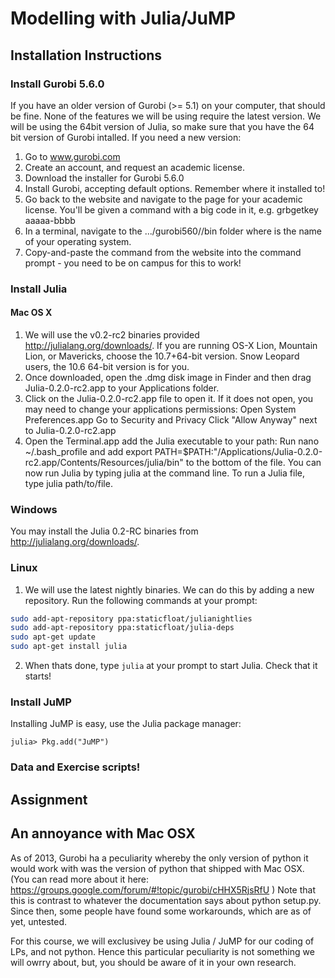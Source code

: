 # Modelling with Julia/JuMP

## Installation Instructions

### Install Gurobi 5.6.0
If you have an older version of Gurobi (>= 5.1) on your computer, that should be fine.  None of the features we will be using require the latest version.  We will be using the 64bit version of Julia, so make sure that you have the 64 bit version of Gurobi intalled.  If you need a new version:

1. Go to www.gurobi.com
2. Create an account, and request an academic license.
3. Download the installer for Gurobi 5.6.0
4. Install Gurobi, accepting default options. Remember where it installed to!
5. Go back to the website and navigate to the page for your academic license. You'll be given a command with a big code in it, e.g. grbgetkey aaaaa-bbbb
6. In a terminal, navigate to the .../gurobi560/<operating system>/bin folder where <operating system> is the name of your operating system.  
7. Copy-and-paste the command from the website into the command prompt - you need to be on campus for this to work!


### Install Julia
#### Mac OS X
1.  We will use the v0.2-rc2 binaries provided http://julialang.org/downloads/.  If you are running OS-X Lion, Mountain Lion, or Mavericks, choose the 10.7+64-bit version.  Snow Leopard users, the 10.6 64-bit version is for you.
2. Once downloaded, open the .dmg disk image in Finder and then drag Julia-0.2.0-rc2.app to your Applications folder.
3. Click on the Julia-0.2.0-rc2.app file to open it. If it does not open, you may need to change your applications permissions:
Open System Preferences.app
Go to Security and Privacy
Click "Allow Anyway" next to Julia-0.2.0-rc2.app
4. Open the Terminal.app add the Julia executable to your path:
Run nano ~/.bash_profile and add export PATH=$PATH:"/Applications/Julia-0.2.0-rc2.app/Contents/Resources/julia/bin" to the bottom of the file.
You can now run Julia by typing julia at the command line. To run a Julia file, type julia path/to/file.

### Windows 

You may install the Julia 0.2-RC binaries from http://julialang.org/downloads/.

### Linux
1. We will use the latest nightly binaries. We can do this by adding a new repository. Run the following commands at your prompt:

```bash
sudo add-apt-repository ppa:staticfloat/julianightlies
sudo add-apt-repository ppa:staticfloat/julia-deps
sudo apt-get update
sudo apt-get install julia
```
2. When thats done, type ``julia`` at your prompt to start Julia. Check that it starts!


### Install JuMP
Installing JuMP is easy, use the Julia package manager: 

```
julia> Pkg.add("JuMP")
```

### Data and Exercise scripts!


## Assignment

## An annoyance with Mac OSX
As of 2013, Gurobi ha a peculiarity whereby the only version of python it would work with was the version of python that shipped with Mac OSX.  (You can read more about it here: https://groups.google.com/forum/#!topic/gurobi/cHHX5RjsRfU ) Note that this is contrast to whatever the documentation says about python setup.py.  Since then, some people have found some workarounds, which are as of yet, untested.

For this course, we will exclusivey be using Julia / JuMP for our coding of LPs, and not python.  Hence this particular peculiarity is not something we will owrry about, but, you should be aware of it in your own research.  

